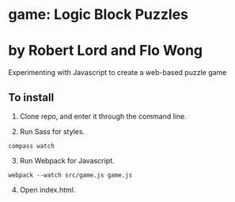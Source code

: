 # game: Logic Block Puzzles
by Robert Lord and Flo Wong
=====
Experimenting with Javascript to create a web-based puzzle game


## To install

1. Clone repo, and enter it through the command line.

2. Run Sass for styles.
```
compass watch
```

3. Run Webpack for Javascript.
```
webpack --watch src/game.js game.js
```

4. Open index.html.
